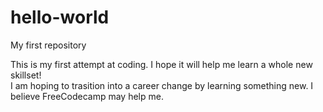 # hello-world
My first repository

This is my first attempt at coding.  I hope it will help me learn a whole new skillset!  
I am hoping to trasition into a career change by learning something new.  I believe FreeCodecamp may help me.
